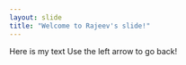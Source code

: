 ```yaml
---
layout: slide
title: "Welcome to Rajeev's slide!"
---
```

Here is my text
Use the left arrow to go back!
